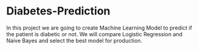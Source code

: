 # Diabetes-Prediction
In this project we are going to create Machine Learning Model to predict if the patient is diabetic or not.
We will compare Logistic Regression and Naive Bayes and select the best model for production.
